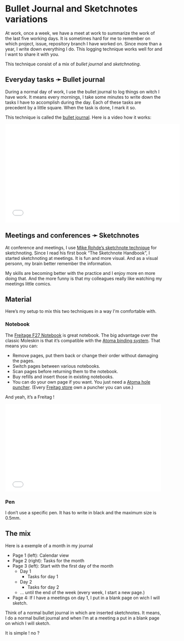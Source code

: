 # Bullet Journal and Sketchnotes variations

At work, once a week, we have a meet at work to summarize the work of the last five working days. It is sometimes hard for me to remember on which project, issue, repository branch I have worked on.
Since more than a year, I write down everything I do. This logging technique works well for and I want to share it with you.

This technique consist of a mix of *bullet journal* and *sketchnoting*.

## Everyday tasks ➛ Bullet journal

During a normal day of work, I use the bullet journal to log things on witch I have work. It means every mornings, I take some minutes to write down the tasks I have to accomplish during the day. Each of these tasks are precedent by a little square. When the task is done, I mark it so.

This technique is called the [bullet journal](http://bulletjournal.com). Here is a video how it works:

<iframe width="560" height="315" src="//www.youtube.com/embed/GfRf43JTqY4" frameborder="0" allowfullscreen></iframe>

## Meetings and conferences ➛ Sketchnotes

At conference and meetings, I use [Mike Rohde’s sketchnote technique](http://rohdesign.com/book/) for sketchnoting. Since I read his first book “The Sketchnote Handbook”, I started sketchnoting at meetings. It is fun and more visual. And as a visual personn, my brain better remember the information.

My skills are becoming better with the practice and I enjoy more en more doing that. And the more funny is that my colleagues really like watching my meetings little comics.

## Material

Here’s my setup to mix this two techniques in a way I'm comfortable with.

### Notebook

The [Freitage F27 Notebook](http://www.freitag.ch/Fundamentals/Notebooks-%26-Agendas/NOTEBOOK/pa/F27_00017) is great notebook. The big advantage over the classic Moleskin is that it’s compatible with the [Atoma binding system](http://www.atoma.be/). That means you can:
- Remove pages, put them back or change their order without damaging the pages.
- Switch pages between various notebooks.
- Scan pages before returning them to the notebook.
- Buy refills and insert those in existing notebooks.
- You can do your own page if you want. You just need a [Atoma hole puncher](http://www.atoma.be/en/puncher.php). (Every [Freitag store](http://www.freitag.ch/store-locator) own a puncher you can use.)

And yeah, it’s a Freitag !

<iframe src="//player.vimeo.com/video/30231914" width="500" height="281" frameborder="0" webkitallowfullscreen mozallowfullscreen allowfullscreen></iframe>

### Pen

I don’t use a specific pen. It has to write in black and the maximum size is 0.5mm.

## The mix

Here is a exemple of a month in my journal

- Page 1 (left): Calendar view
- Page 2 (right): Tasks for the month
- Page 3 (left): Start with the first day of the month
    - Day 1
        - Tasks for day 1
    - Day 2
        - Tasks for day 2
    - ... until the end of the week (every week, I start a new page.)
- Page 4: If I have a meetings on day 1, I put in a blank page on wich I will sketch.  

Think of a normal bullet journal in which are inserted sketchnotes. It means, I do a normal bullet journal and when I’m at a meeting a put in a blank page on which I will sketch.

It is simple ! no ?
